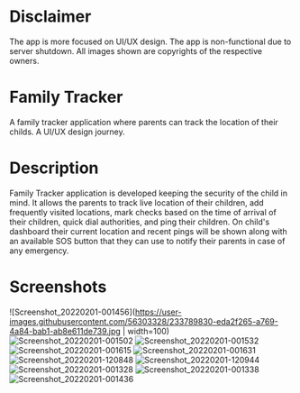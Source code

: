 # Disclaimer
 The app is more focused on UI/UX design. The app is non-functional due to server shutdown. All images shown are copyrights of the respective owners.
# Family Tracker
 A family tracker application where parents can track the location of their childs. A UI/UX design journey.
# Description
 Family Tracker application is developed keeping the security of the child in mind. It allows the parents to track live location of their children, add frequently     visited locations, mark checks based on the time of arrival of their children, quick dial authorities, and ping their children. On child's dashboard their current location and recent pings will be shown along with an available SOS button that they can use to notify their parents in case of any emergency.
# Screenshots
![Screenshot_20220201-001456](https://user-images.githubusercontent.com/56303328/233789830-eda2f265-a769-4a84-bab1-ab8e611de739.jpg | width=100)
![Screenshot_20220201-001502](https://user-images.githubusercontent.com/56303328/233789831-b98a22f0-fcdd-4504-8f4a-2fb9acd8ab6f.jpg)
![Screenshot_20220201-001532](https://user-images.githubusercontent.com/56303328/233789833-31ef38ae-3511-4f1e-a795-5750c32e7d9c.jpg)
![Screenshot_20220201-001615](https://user-images.githubusercontent.com/56303328/233789836-8626112c-f823-414e-9d9d-3347ca8ba6b1.jpg)
![Screenshot_20220201-001631](https://user-images.githubusercontent.com/56303328/233789837-edddf09a-440f-4fe1-b98d-102bb106b694.jpg)
![Screenshot_20220201-120848](https://user-images.githubusercontent.com/56303328/233789840-f3e346ac-97f5-4ea3-9e6b-9dbe366fc3ca.jpg)
![Screenshot_20220201-120944](https://user-images.githubusercontent.com/56303328/233789843-d417d3c5-d099-45cd-98ed-2d4c9f975b29.jpg)
![Screenshot_20220201-001328](https://user-images.githubusercontent.com/56303328/233789847-a4308ef7-5dd3-4537-be22-722c2406bb67.jpg)
![Screenshot_20220201-001338](https://user-images.githubusercontent.com/56303328/233789851-bee1498d-6c79-413f-bb57-52af82adf895.jpg)
![Screenshot_20220201-001436](https://user-images.githubusercontent.com/56303328/233789853-fa464f91-ec90-4d15-bbc2-ed726bb3a8f7.jpg)
